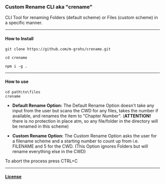### Custom Rename CLI aka "crename"

CLI Tool for renaming Folders (default scheme) or Files (custom scheme) in a specific manner.

---

#### How to Install

```
git clone https://github.com/m-grohs/crename.git

cd crename

npm i -g .
```

---

#### How to use

```
cd path\to\files
crename
```

-   **Default Rename Option:**
    The Default Rename Option doesn't take any input from the user but scans the CWD for any files, takes the number if available, and renames the item to "Chapter Number". (**ATTENTION!** there is no protection in place atm, so any file/folder in the directory will be renamed in this scheme)

-   **Custom Rename Option:**
    The Custom Rename Option asks the user for a filename scheme and a starting number to count up from i.e. FILENAME and 5 for the CWD. (This Option ignores Folders but will rename everything else in the CWD)

To abort the process press CTRL+C

---

#### [License](./LICENSE)
